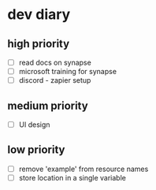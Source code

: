 # dev diary

## high priority

- [ ] read docs on synapse
- [ ] microsoft training for synapse
- [ ] discord - zapier setup

## medium priority

- [ ] UI design

## low priority

- [ ] remove 'example' from resource names
- [ ] store location in a single variable
